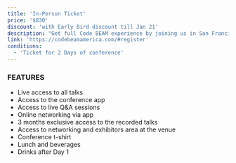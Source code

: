 ```yaml
---
title: 'In-Person Ticket'
price: '$830'
discount: 'with Early Bird discount till Jan 21'
description: "Get full Code BEAM experience by joining us in San Francisco!"
link: 'https://codebeamamerica.com/#register'
conditions:
  - 'Ticket for 2 Days of conference'
---
```


### FEATURES

- Live access to all talks
- Access to the conference app
- Access to live Q&A sessions
- Online networking via app
- 3 months exclusive access to the recorded talks
- Access to networking and exhibitors area at the venue
- Conference t-shirt
- Lunch and beverages
- Drinks after Day 1

